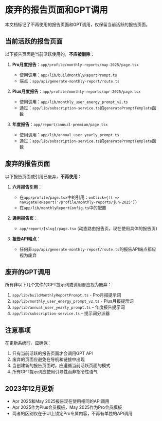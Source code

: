 # 废弃的报告页面和GPT调用

本文档标记了不再使用的报告页面和GPT调用，仅保留当前活跃的报告页面。

## 当前活跃的报告页面

以下报告页面是当前活跃使用的，**不应被删除**：

1. **Pro月度报告**：`app/profile/monthly-reports/may-2025/page.tsx`
   - 使用调用：`app/lib/buildMonthlyReportPrompt.ts`
   - 端点：`app/api/generate-monthly-report/route.ts`

2. **Plus月度报告**：`app/profile/monthly-reports/apr-2025/page.tsx`
   - 使用调用：`app/lib/monthly_user_energy_prompt_v2.ts`
   - 通过：`app/lib/subscription-service.ts`的`generatePromptTemplate`函数

3. **年度报告**：`app/report/annual-premium/page.tsx`
   - 使用调用：`app/lib/annual_user_yearly_prompt.ts`
   - 通过：`app/lib/subscription-service.ts`的`generatePromptTemplate`函数

## 废弃的报告页面

以下报告页面或引用已废弃，**不再使用**：

1. **六月报告引用**：
   - 在`app/profile/page.tsx`中的引用：`onClick={() => navigateToReport('/profile/monthly-reports/jun-2025')}`
   - 在`app/lib/monthlyReportConfig.ts`中的配置

2. **通用报告页**：
   - `app/report/[slug]/page.tsx` (动态路由报告页，现在使用具体的报告页)

3. **报告API端点**：
   - 任何非`app/api/generate-monthly-report/route.ts`的报告API端点都应视为废弃

## 废弃的GPT调用

所有非以下几个文件的GPT提示词或调用都应视为废弃：

1. `app/lib/buildMonthlyReportPrompt.ts` - Pro月报提示词
2. `app/lib/monthly_user_energy_prompt_v2.ts` - Plus月报提示词
3. `app/lib/annual_user_yearly_prompt.ts` - 年度报告提示词
4. `app/lib/subscription-service.ts` - 提示词分派器

## 注意事项

在更新系统时，应确保：

1. 只有当前活跃的报告页面才会调用GPT API
2. 废弃的页面应避免在导航和链接中出现
3. 当创建新的报告页面时，应遵循当前活跃页面的模式
4. 所有GPT提示词应使用引导性而非指令性语气

## 2023年12月更新

- Apr 2025和May 2025报告现在使用相同的API调用
- Apr 2025作为Plus会员模板，May 2025作为Pro会员模板
- 两者的区别仅在于UI上锁定Pro专属内容，不再有单独的API调用 